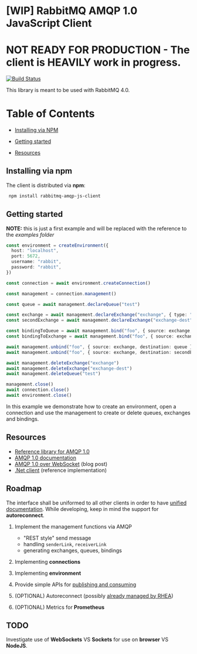 # [WIP] RabbitMQ AMQP 1.0 JavaScript Client

# NOT READY FOR PRODUCTION - The client is HEAVILY work in progress.

[![Build Status](https://github.com/coders51/rabbitmq-amqp-js-client/actions/workflows/main.yml/badge.svg)](https://github.com/coders51/rabbitmq-amqp-js-client/actions)

This library is meant to be used with RabbitMQ 4.0.

# Table of Contents

- [Installing via NPM](#installing-via-npm)

- [Getting started](#getting-started)

- [Resources](#resources)

## Installing via npm

The client is distributed via **npm**:

```bash
 npm install rabbitmq-amqp-js-client
```

## Getting started

**NOTE:** this is just a first example and will be replaced with the reference to the _examples folder_

```typescript
const environment = createEnvironment({
  host: "localhost",
  port: 5672,
  username: "rabbit",
  password: "rabbit",
})

const connection = await environment.createConnection()

const management = connection.management()

const queue = await management.declareQueue("test")

const exchange = await management.declareExchange("exchange", { type: "topic" })
const secondExchange = await management.declareExchange("exchange-dest", { type: "topic" })

const bindingToQueue = await management.bind("foo", { source: exchange, destination: queue })
const bindingToExchange = await management.bind("foo", { source: exchange, destination: secondExchange })

await management.unbind("foo", { source: exchange, destination: queue })
await management.unbind("foo", { source: exchange, destination: secondExchange })

await management.deleteExchange("exchange")
await management.deleteExchange("exchange-dest")
await management.deleteQueue("test")

management.close()
await connection.close()
await environment.close()
```

In this example we demonstrate how to create an environment, open a connection and use the management to create
or delete queues, exchanges and bindings.

## Resources

- [Reference library for AMQP 1.0](https://github.com/amqp/rhea)
- [AMQP 1.0 documentation](https://www.rabbitmq.com/docs/amqp)
- [AMQP 1.0 over WebSocket](https://www.rabbitmq.com/blog/2025/04/16/amqp-websocket) (blog post)
- [.Net client](https://github.com/rabbitmq/rabbitmq-amqp-dotnet-client) (reference implementation)

## Roadmap

The interface shall be uniformed to all other clients in order to have [unified documentation](https://www.rabbitmq.com/client-libraries/amqp-client-libraries). While developing, keep in mind the support for **autoreconnect**.

1. Implement the management functions via AMQP

   - "REST style" send message
   - handling `senderLink`, `receiverLink`
   - generating exchanges, queues, bindings

2. Implementing **connections**

3. Implementing **environment**

4. Provide simple APIs for [publishing and consuming](https://www.rabbitmq.com/client-libraries/amqp-client-libraries#publishing)

5. (OPTIONAL) Autoreconnect (possibly [already managed by RHEA](https://github.com/amqp/rhea/blob/main/examples/reconnect/client.js))

6. (OPTIONAL) Metrics for **Prometheus**

## TODO

Investigate use of **WebSockets** VS **Sockets** for use on **browser** VS **NodeJS**.
